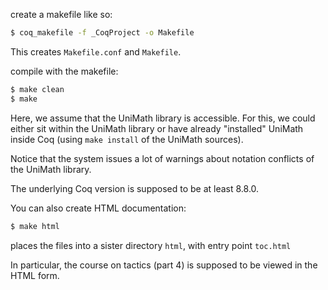 create a makefile like so:

```bash
$ coq_makefile -f _CoqProject -o Makefile
```

This creates ```Makefile.conf``` and ```Makefile```.

compile with the makefile:

```bash
$ make clean
$ make
```

Here, we assume that the UniMath library is accessible. For this, we could
either sit within the UniMath library or have already "installed" UniMath inside
Coq (using ```make install``` of the UniMath sources).

Notice that the system issues a lot of warnings about notation conflicts of the UniMath library.

The underlying Coq version is supposed to be at least 8.8.0.

You can also create HTML documentation:
```bash
$ make html
```
places the files into a sister directory ```html```, with entry point ```toc.html```

In particular, the course on tactics (part 4) is supposed to be viewed in the HTML form.